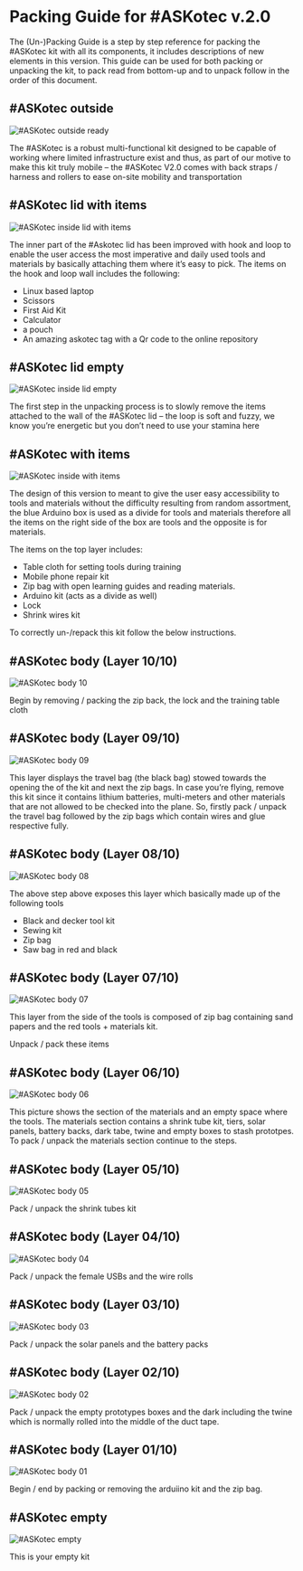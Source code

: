 # Packing Guide for #ASKotec v.2.0

The (Un-)Packing Guide is a step by step reference for packing the #ASKotec kit with all its components, it includes descriptions of new elements in this version. This guide can be used for both packing or unpacking the kit, to pack read from bottom-up and to unpack follow in the order of this document.

## #ASKotec outside

![#ASKotec outside ready](images/packing-guide/askotec-outside-ready.jpg) 

The #ASKotec is a robust multi-functional kit designed to be capable of working where limited infrastructure exist and thus, as part of our motive to make this kit truly mobile – the #ASKotec V2.0 comes with back straps / harness and rollers to ease on-site mobility and transportation

## #ASKotec lid with items

![#ASKotec inside lid with items](images/packing-guide/askotec-inside-lid-with-items.jpg)

The inner part of the #Askotec lid has been improved with hook and loop to enable the user access the most imperative and daily used tools and materials by basically attaching them where it’s easy to pick. The items on the hook and loop wall includes the following:

- Linux based laptop
- Scissors
- First Aid Kit
- Calculator
- a pouch
- An amazing askotec tag with a Qr code to the online repository

## #ASKotec lid empty

![#ASKotec inside lid empty](images/packing-guide/askotec-inside-lid-empty.jpg)

The first step in the unpacking process is to slowly remove the items attached to the wall of the #ASKotec lid – the loop is soft and fuzzy, we know you’re energetic but you don’t need to use your stamina here

## #ASKotec with items

![#ASKotec inside with items](images/packing-guide/askotec-inside-with-items.jpg)

The design of this version to meant to give the user easy accessibility to tools and materials without the difficulty resulting from random assortment, the blue Arduino box is used as a divide for tools and materials therefore all the items on the right side of the box are tools and the opposite is for materials.

The items on the top layer includes:

- Table cloth for setting tools during training
- Mobile phone repair kit
- Zip bag with open learning guides and reading materials.
- Arduino kit (acts as a divide as well)
- Lock
- Shrink wires kit

To correctly un-/repack this kit follow the below instructions.

## #ASKotec body (Layer 10/10)

![#ASKotec body 10](images/packing-guide/askotec-body-layer-10.jpg)

Begin by removing / packing the zip back, the lock and the training table cloth

## #ASKotec body (Layer 09/10)

![#ASKotec body 09](images/packing-guide/askotec-body-layer-09.<jpg)

This layer displays the travel bag (the black bag) stowed towards the opening the of the kit and next the zip bags. In case you’re flying, remove this kit since it contains lithium batteries, multi-meters and other materials that are not allowed to be checked into the plane. So, firstly pack / unpack the travel bag followed by the zip bags which contain wires and glue respective fully.

 ## #ASKotec body (Layer 08/10)

![#ASKotec body 08](images/packing-guide/askotec-body-layer-08.jpg)

The above step above exposes this layer which basically made up of the following tools

- Black and decker tool kit
- Sewing kit
- Zip bag
- Saw bag in red and black

## #ASKotec body (Layer 07/10)

![#ASKotec body 07](images/packing-guide/askotec-body-layer-07.jpg)

This layer from the side of the tools is composed of zip bag containing sand papers and the red tools + materials kit.

Unpack / pack these items

## #ASKotec body (Layer 06/10)

![#ASKotec body 06](images/packing-guide/askotec-body-layer-06.jpg)

This picture shows the section of the materials and an empty space where the tools. The materials section contains a shrink tube kit, tiers, solar panels, battery backs, dark tabe, twine and empty boxes to stash prototpes.
To pack / unpack the materials section continue to the steps.

## #ASKotec body (Layer 05/10)

![#ASKotec body 05](images/packing-guide/askotec-body-layer-05.jpg)

Pack / unpack the shrink tubes kit

## #ASKotec body (Layer 04/10)

![#ASKotec body 04](images/packing-guide/askotec-body-layer-04.jpg) 

Pack / unpack the female USBs and the wire rolls

## #ASKotec body (Layer 03/10)

![#ASKotec body 03](images/packing-guide/askotec-body-layer-03.jpg)

Pack / unpack the solar panels and the battery packs

## #ASKotec body (Layer 02/10)

![#ASKotec body 02](images/packing-guide/askotec-body-layer-02.jpg)

Pack / unpack the empty prototypes boxes and the dark including the twine which is normally rolled into the middle of the duct tape.

## #ASKotec body (Layer 01/10)

![#ASKotec body 01](images/packing-guide/askotec-body-layer-01.jpg)

Begin / end by packing or removing the arduiino kit and the zip bag.

## #ASKotec empty

![#ASKotec empty](images/packing-guide/askotec-empty.jpg)

This is your empty kit